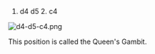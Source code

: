 1. d4 d5 2. c4

![d4-d5-c4.png](https://chastitywhiterose.github.io/ChasteBase/Chess/d4/d5/d4-d5-c4.png)

This position is called the Queen's Gambit.

